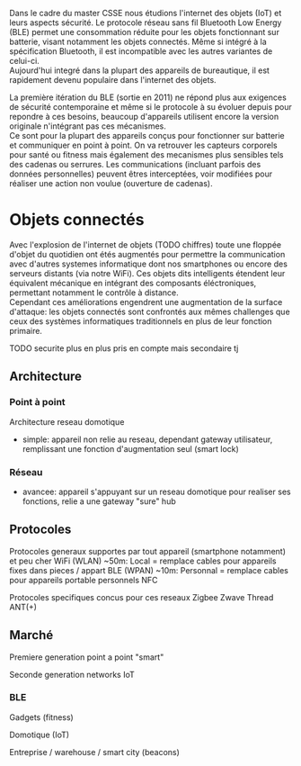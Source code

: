 Dans le cadre du master CSSE nous étudions l'internet des objets (IoT) et leurs aspects sécurité. Le protocole réseau sans fil Bluetooth Low Energy (BLE) permet une consommation réduite pour les objets fonctionnant sur batterie, visant notamment les objets connectés. Même si intégré à la spécification Bluetooth, il est incompatible avec les autres variantes de celui-ci.  
Aujourd'hui integré dans la plupart des appareils de bureautique, il est rapidement devenu populaire dans l'internet des objets.

La première itération du BLE (sortie en 2011) ne répond plus aux exigences de sécurité contemporaine et même si le protocole à su évoluer depuis pour repondre à ces besoins, beaucoup d'appareils utilisent encore la version originale n'intégrant pas ces mécanismes.  
Ce sont pour la plupart des appareils conçus pour fonctionner sur batterie et communiquer en point à point. On va retrouver les capteurs corporels pour santé ou fitness mais également des mecanismes plus sensibles tels des cadenas ou serrures. Les communications (incluant parfois des données personnelles) peuvent êtres interceptées, voir modifiées pour réaliser une action non voulue (ouverture de cadenas).

# Objets connectés

Avec l'explosion de l'internet de objets (TODO chiffres) toute une floppée d'objet du quotidien ont étés augmentés pour permettre la communication avec d'autres systemes informatique dont nos smartphones ou encore des serveurs distants (via notre WiFi). Ces objets dits intelligents étendent leur équivalent mécanique en intégrant des composants éléctroniques, permettant notamment le contrôle à distance.  
Cependant ces améliorations engendrent une augmentation de la surface d'attaque: les objets connectés sont confrontés aux mêmes challenges que ceux des systèmes informatiques traditionnels en plus de leur fonction primaire.  

TODO securite plus en plus pris en compte mais secondaire tj

<!--
# Domotique

Avec l'explosion de l'internet de objets (TODO chiffres) la domotique est devenue accessible et s'est popularisée à travers les objets connectés. Ceux-ci étendent leur équivalent mecanique en integrant des composants electroniques, permettant le controle a distance par exemple.  
Ces ameliorations engendrent une augmentation de la surface d'attaque car leur modèle de menace doit intégrer non seulement leur fontion primaire (serrure, lampe, ...) mais également les systèmes informatiques utilisé.  

Comme dans beaucoup de secteurs industriels, la sécurité n'est pas la priorité des fabriquants d'objets connectés. 
Ces appareils gerent des donnees utilisateur (personnelles) et leur utilisation pe critique (serrure, voiture).
Devices peu cher generalement, bcp market/hype (voir ces), securite sous cote (mm si mtn c gage qualite) car fct avant tout.

Les 

Ces ameliorations engendrent une augmentation de la surface d'attaque car ces *objets intelligents* (ou connectés) doivent résoudre les mêmes challenge que ceux des systèmes informatiques traditionnels en plus de leur fonction primaire.  
Ces ameliorations engendrent une augmentation de la surface d'attaque de par l'integration et la communication entre systemes informatiques.
explosion IoT, democratisation domotique, connexion de differents appareils (alexa, smartphone ,sensor, smart things).
Securite souvent sous estimee, protocoles non adaptes et solution mal implementee / configuree

-->

## Architecture

### Point à point
Architecture reseau domotique
- simple: appareil non relie au reseau, dependant gateway utilisateur, remplissant une fonction d'augmentation seul (smart lock)

### Réseau
- avancee: appareil s'appuyant sur un reseau domotique pour realiser ses fonctions, relie a une gateway "sure" hub

## Protocoles

Protocoles generaux supportes par tout appareil (smartphone notamment) et peu cher
WiFi (WLAN) ~50m: Local = remplace cables pour appareils fixes dans pieces / appart
BLE (WPAN) ~10m: Personnal = remplace cables pour appareils portable personnels
NFC 

Protocoles specifiques concus pour ces reseaux
Zigbee
Zwave
Thread
ANT(+)

## Marché

Premiere generation point a point "smart"

Seconde generation networks IoT

### BLE

Gadgets (fitness)

Domotique (IoT)

Entreprise / warehouse / smart city (beacons)

